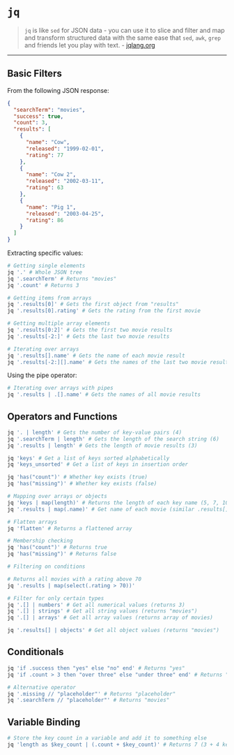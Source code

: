 # `jq`

> `jq` is like `sed` for JSON data - you can use it to slice and filter and map
> and transform structured data with the same ease that `sed`, `awk`, `grep`
> and friends let you play with text. - [jqlang.org](https://jqlang.org)

---

## Basic Filters

From the following JSON response:

```json
{
  "searchTerm": "movies",
  "success": true,
  "count": 3,
  "results": [
    {
      "name": "Cow",
      "released": "1999-02-01",
      "rating": 77
    },
    {
      "name": "Cow 2",
      "released": "2002-03-11",
      "rating": 63
    },
    {
      "name": "Pig 1",
      "released": "2003-04-25",
      "rating": 86
    }
  ]
}
```

Extracting specific values:

```bash
# Getting single elements
jq '.' # Whole JSON tree
jq '.searchTerm' # Returns "movies"
jq '.count' # Returns 3

# Getting items from arrays
jq '.results[0]' # Gets the first object from "results"
jq '.results[0].rating' # Gets the rating from the first movie

# Getting multiple array elements
jq '.results[0:2]' # Gets the first two movie results
jq '.results[-2:]' # Gets the last two movie results

# Iterating over arrays
jq '.results[].name' # Gets the name of each movie result
jq '.results[-2:][].name' # Gets the names of the last two movie results
```

Using the pipe operator:

```bash
# Iterating over arrays with pipes
jq '.results | .[].name' # Gets the names of all movie results
```

## Operators and Functions

```bash
jq '. | length' # Gets the number of key-value pairs (4)
jq '.searchTerm | length' # Gets the length of the search string (6)
jq '.results | length' # Gets the length of movie results (3)

jq 'keys' # Get a list of keys sorted alphabetically
jq 'keys_unsorted' # Get a list of keys in insertion order

jq 'has("count")' # Whether key exists (true)
jq 'has("missing")' # Whether key exists (false)

# Mapping over arrays or objects
jq 'keys | map(length)' # Returns the length of each key name (5, 7, 10, 7)
jq '.results | map(.name)' # Get name of each movie (similar .results[].name)

# Flatten arrays
jq 'flatten' # Returns a flattened array

# Membership checking
jq 'has("count")' # Returns true
jq 'has("missing")' # Returns false

# Filtering on conditions

# Returns all movies with a rating above 70
jq '.results | map(select(.rating > 70))'

# Filter for only certain types
jq '.[] | numbers' # Get all numerical values (returns 3)
jq '.[] | strings' # Get all string values (returns "movies")
jq '.[] | arrays' # Get all array values (returns array of movies)

jq '.results[] | objects' # Get all object values (returns "movies")
```

## Conditionals

```bash
jq 'if .success then "yes" else "no" end' # Returns "yes"
jq 'if .count > 3 then "over three" else "under three" end' # Returns "under three"

# Alternative operator
jq '.missing // "placeholder"' # Returns "placeholder"
jq '.searchTerm // "placeholder"' # Returns "movies"
```

## Variable Binding

```bash
# Store the key count in a variable and add it to something else
jq 'length as $key_count | (.count + $key_count)' # Returns 7 (3 + 4 keys)
```
